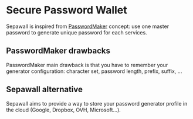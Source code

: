 Secure Password Wallet
======================

Sepawall is inspired from [PasswordMaker](http://www.passwordmaker.org) concept: use one master password to generate unique password for each services.

PasswordMaker drawbacks
-----------------------

PasswordMaker main drawback is that you have to remember your generator configuration: character set, password length, prefix, suffix, ...

Sepawall alternative
--------------------

Sepawall aims to provide a way to store your password generator profile in the cloud (Google, Dropbox, OVH, Microsoft...).

